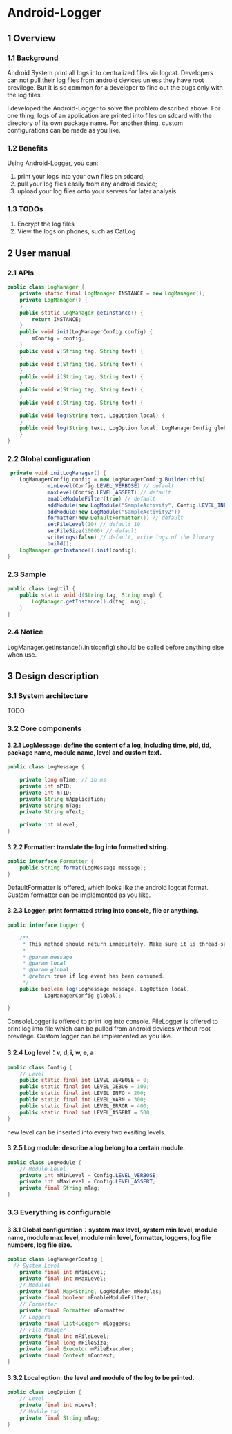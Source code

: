 # Android-Logger
## 1 Overview
### 1.1 Background
Android System print all logs into centralized files via logcat. Developers can not pull their log files from android devices unless they have root previlege. But it is so common for a developer to find out the bugs only with the log files.

I developed the Android-Logger to solve the problem described above. For one thing, logs of an application are printed into files on sdcard with the directory of its own package name. For another thing, custom configurations can be made as you like.

### 1.2 Benefits
Using Android-Logger, you can:  
1. print your logs into your own files on sdcard;  
2. pull your log files easily from any android device;  
3. upload your log files onto your servers for later analysis.

### 1.3 TODOs
1. Encrypt the log files
2. View the logs on phones, such as CatLog

## 2 User manual
### 2.1 APIs
```java
public class LogManager {
    private static final LogManager INSTANCE = new LogManager();
	private LogManager() {
	}
	public static LogManager getInstance() {
		return INSTANCE;
	}
	public void init(LogManagerConfig config) {
		mConfig = config;
	}
	public void v(String tag, String text) {
	}
	public void d(String tag, String text) {
	}
	public void i(String tag, String text) {
	}
	public void w(String tag, String text) {
	}
	public void e(String tag, String text) {
	}
	public void log(String text, LogOption local) {
	}
	public void log(String text, LogOption local, LogManagerConfig global) {
	}
}
```

### 2.2 Global configuration
```java
 private void initLogManager() {
    LogManagerConfig config = new LogManagerConfig.Builder(this)
			.minLevel(Config.LEVEL_VERBOSE) // default
			.maxLevel(Config.LEVEL_ASSERT) // default
			.enableModuleFilter(true) // default
			.addModule(new LogModule("SampleActivity", Config.LEVEL_INFO, Config.LEVEL_ERROR))
			.addModule(new LogModule("SampleActivity2"))
			.formatter(new DefaultFormatter()) // default
			.setFileLevel(10) // default 10
			.setFileSize(10000) // default
			.writeLogs(false) // default, write logs of the library
			.build();
	LogManager.getInstance().init(config);
}
```
 
### 2.3 Sample
```java
public class LogUtil {
  	public static void d(String tag, String msg) {
		LogManager.getInstance().d(tag, msg);
	}
}
```

### 2.4 Notice
LogManager.getInstance().init(config) should be called before anything else when use.

## 3 Design description
### 3.1 System architecture  
TODO

### 3.2 Core components
#### 3.2.1 LogMessage: define the content of a log, including time, pid, tid, package name, module name, level and custom text.
```java
public class LogMessage {
    
	private long mTime; // in ms
	private int mPID;
	private int mTID;
	private String mApplication;
	private String mTag;
	private String mText;
	
	private int mLevel;
}
```

#### 3.2.2 Formatter: translate the log into formatted string.
```java
public interface Formatter {
    public String format(LogMessage message);
}
```
DefaultFormatter is offered, which looks like the android logcat format.
Custom formatter can be implemented as you like.

#### 3.2.3 Logger: print formatted string into console, file or anything.
```java
public interface Logger {

	/**
	 * This method should return immediately. Make sure it is thread-safe.
	 * 
	 * @param message
	 * @param local
	 * @param global
	 * @return true if log event has been consumed.
	 */
	public boolean log(LogMessage message, LogOption local,
			LogManagerConfig global);

}
```
ConsoleLogger is offered to print log into console. FileLogger is offered to print log into file which can be pulled from android devices without root previlege.
Custom logger can be implemented as you like.

#### 3.2.4 Log level：v, d, i, w, e, a
```java
public class Config {
    // Level
	public static final int LEVEL_VERBOSE = 0;
	public static final int LEVEL_DEBUG = 100;
	public static final int LEVEL_INFO = 200;
	public static final int LEVEL_WARN = 300;
	public static final int LEVEL_ERROR = 400;
	public static final int LEVEL_ASSERT = 500;
}
```
new level can be inserted into every two exsiting levels.

#### 3.2.5 Log module: describe a log belong to a certain module.
```java
public class LogModule {
    // Module Level
	private int mMinLevel = Config.LEVEL_VERBOSE;
	private int mMaxLevel = Config.LEVEL_ASSERT;
	private final String mTag;
}
```

### 3.3 Everything is configurable
#### 3.3.1 Global configuration：system max level, system min level, module name, module max level, module min level, formatter, loggers, log file numbers, log file size.
```java
public class LogManagerConfig {
  // System Level
	private final int mMinLevel;
	private final int mMaxLevel;
	// Modules
	private final Map<String, LogModule> mModules;
	private final boolean mEnableModuleFilter;
	// Formatter
	private final Formatter mFormatter;
	// Loggers
	private final List<Logger> mLoggers;
	// File Manager
	private final int mFileLevel;
	private final long mFileSize;
	private final Executor mFileExecutor;
	private final Context mContext;
}
```

#### 3.3.2 Local option: the level and module of the log to be printed.
```java
public class LogOption {
    // Level
	private final int mLevel;
	// Module tag
	private final String mTag;
}
```

